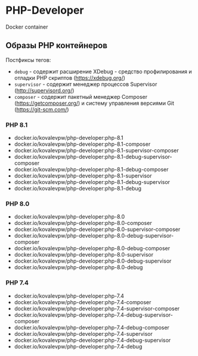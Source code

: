 # PHP-Developer
Docker container

## Образы PHP контейнеров

Постфиксы тегов:
- `debug` - содержит расширение XDebug - средство профилирования и отладки PHP скриптов (https://xdebug.org/)
- `supervisor` - содержит менеджер процессов Supervisor (http://supervisord.org/)
- `composer` - содержит пакетный менеджер Composer (https://getcomposer.org/) и систему управления версиями Git (https://git-scm.com/)

### PHP 8.1

- docker.io/kovalevpw/php-developer:php-8.1
- docker.io/kovalevpw/php-developer:php-8.1-composer
- docker.io/kovalevpw/php-developer:php-8.1-supervisor-composer
- docker.io/kovalevpw/php-developer:php-8.1-debug-supervisor-composer
- docker.io/kovalevpw/php-developer:php-8.1-debug-composer
- docker.io/kovalevpw/php-developer:php-8.1-supervisor
- docker.io/kovalevpw/php-developer:php-8.1-debug-supervisor
- docker.io/kovalevpw/php-developer:php-8.1-debug

### PHP 8.0

- docker.io/kovalevpw/php-developer:php-8.0
- docker.io/kovalevpw/php-developer:php-8.0-composer
- docker.io/kovalevpw/php-developer:php-8.0-supervisor-composer
- docker.io/kovalevpw/php-developer:php-8.0-debug-supervisor-composer
- docker.io/kovalevpw/php-developer:php-8.0-debug-composer
- docker.io/kovalevpw/php-developer:php-8.0-supervisor
- docker.io/kovalevpw/php-developer:php-8.0-debug-supervisor
- docker.io/kovalevpw/php-developer:php-8.0-debug

### PHP 7.4

- docker.io/kovalevpw/php-developer:php-7.4
- docker.io/kovalevpw/php-developer:php-7.4-composer
- docker.io/kovalevpw/php-developer:php-7.4-supervisor-composer
- docker.io/kovalevpw/php-developer:php-7.4-debug-supervisor-composer
- docker.io/kovalevpw/php-developer:php-7.4-debug-composer
- docker.io/kovalevpw/php-developer:php-7.4-supervisor
- docker.io/kovalevpw/php-developer:php-7.4-debug-supervisor
- docker.io/kovalevpw/php-developer:php-7.4-debug
